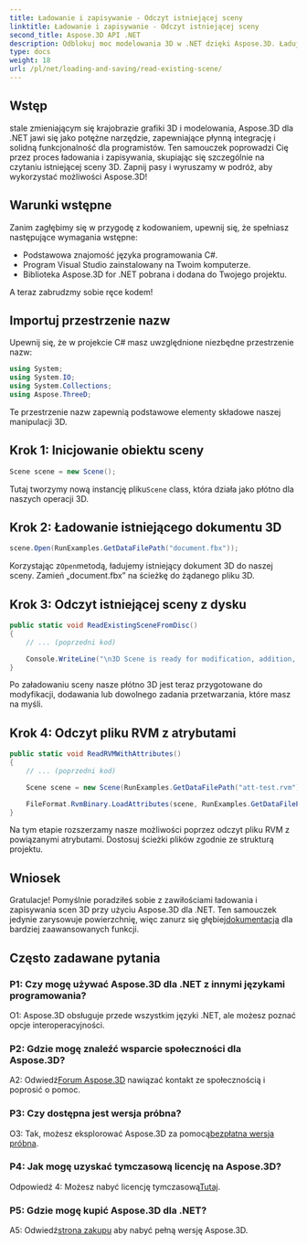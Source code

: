 ```yaml
---
title: Ładowanie i zapisywanie - Odczyt istniejącej sceny
linktitle: Ładowanie i zapisywanie - Odczyt istniejącej sceny
second_title: Aspose.3D API .NET
description: Odblokuj moc modelowania 3D w .NET dzięki Aspose.3D. Ładuj, zapisuj i manipuluj scenami bez wysiłku. Zanurz się w świat nieograniczonych możliwości.
type: docs
weight: 18
url: /pl/net/loading-and-saving/read-existing-scene/
---
```

## Wstęp

stale zmieniającym się krajobrazie grafiki 3D i modelowania, Aspose.3D dla .NET jawi się jako potężne narzędzie, zapewniające płynną integrację i solidną funkcjonalność dla programistów. Ten samouczek poprowadzi Cię przez proces ładowania i zapisywania, skupiając się szczególnie na czytaniu istniejącej sceny 3D. Zapnij pasy i wyruszamy w podróż, aby wykorzystać możliwości Aspose.3D!

## Warunki wstępne

Zanim zagłębimy się w przygodę z kodowaniem, upewnij się, że spełniasz następujące wymagania wstępne:

- Podstawowa znajomość języka programowania C#.
- Program Visual Studio zainstalowany na Twoim komputerze.
- Biblioteka Aspose.3D for .NET pobrana i dodana do Twojego projektu.

A teraz zabrudzmy sobie ręce kodem!

## Importuj przestrzenie nazw

Upewnij się, że w projekcie C# masz uwzględnione niezbędne przestrzenie nazw:

```csharp
using System;
using System.IO;
using System.Collections;
using Aspose.ThreeD;
```

Te przestrzenie nazw zapewnią podstawowe elementy składowe naszej manipulacji 3D.

## Krok 1: Inicjowanie obiektu sceny

```csharp
Scene scene = new Scene();
```

 Tutaj tworzymy nową instancję pliku`Scene` class, która działa jako płótno dla naszych operacji 3D.

## Krok 2: Ładowanie istniejącego dokumentu 3D

```csharp
scene.Open(RunExamples.GetDataFilePath("document.fbx"));
```

 Korzystając z`Open`metodą, ładujemy istniejący dokument 3D do naszej sceny. Zamień „document.fbx” na ścieżkę do żądanego pliku 3D.

## Krok 3: Odczyt istniejącej sceny z dysku

```csharp
public static void ReadExistingSceneFromDisc()
{
    // ... (poprzedni kod)

    Console.WriteLine("\n3D Scene is ready for modification, addition, or processing purposes.");
}
```

Po załadowaniu sceny nasze płótno 3D jest teraz przygotowane do modyfikacji, dodawania lub dowolnego zadania przetwarzania, które masz na myśli.

## Krok 4: Odczyt pliku RVM z atrybutami

```csharp
public static void ReadRVMWithAttributes()
{
    // ... (poprzedni kod)

    Scene scene = new Scene(RunExamples.GetDataFilePath("att-test.rvm"));

    FileFormat.RvmBinary.LoadAttributes(scene, RunExamples.GetDataFilePath("att-test.att"));
}
```

Na tym etapie rozszerzamy nasze możliwości poprzez odczyt pliku RVM z powiązanymi atrybutami. Dostosuj ścieżki plików zgodnie ze strukturą projektu.

## Wniosek

 Gratulacje! Pomyślnie poradziłeś sobie z zawiłościami ładowania i zapisywania scen 3D przy użyciu Aspose.3D dla .NET. Ten samouczek jedynie zarysowuje powierzchnię, więc zanurz się głębiej[dokumentacja](https://reference.aspose.com/3d/net/) dla bardziej zaawansowanych funkcji.

## Często zadawane pytania

### P1: Czy mogę używać Aspose.3D dla .NET z innymi językami programowania?

O1: Aspose.3D obsługuje przede wszystkim języki .NET, ale możesz poznać opcje interoperacyjności.

### P2: Gdzie mogę znaleźć wsparcie społeczności dla Aspose.3D?

 A2: Odwiedź[Forum Aspose.3D](https://forum.aspose.com/c/3d/18) nawiązać kontakt ze społecznością i poprosić o pomoc.

### P3: Czy dostępna jest wersja próbna?

O3: Tak, możesz eksplorować Aspose.3D za pomocą[bezpłatna wersja próbna](https://releases.aspose.com/).

### P4: Jak mogę uzyskać tymczasową licencję na Aspose.3D?

 Odpowiedź 4: Możesz nabyć licencję tymczasową[Tutaj](https://purchase.aspose.com/temporary-license/).

### P5: Gdzie mogę kupić Aspose.3D dla .NET?

A5: Odwiedź[strona zakupu](https://purchase.aspose.com/buy) aby nabyć pełną wersję Aspose.3D.